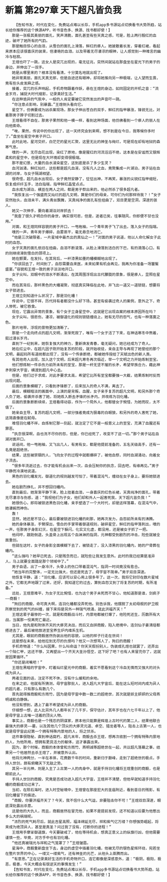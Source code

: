 # 新篇 第297章 天下超凡皆负我
        【告知书友，时代在变化，免费站点难以长存，手机app多书源站点切换看书大势所趋，站长给你推荐的这个换源APP，听书音色多、换源、找书都好使！】
       那是一张极其美丽的面孔，笑声清脆，面孔甚至有些天真之感，可是，脸上两行殷红的血迹，破坏了她所有的气韵。
       那是触目惊心的血泪，从雪白的面孔上滑落，鲜红的瘆人。她披散着长发，穿着红裙，看起来原本应该很喜庆的装束，但凄艳的血泪，以及带着无尽凄凉的眼神，让人感觉到一种难言的幽冷与枯寂。
       王煊也吓了一跳，这女人是突兀出现的，毫无征兆，突然间就站在那盘坐在星光下的男子的身边，并伸出了一双手。
       她是从哪里来的？根本没有看清，十分莫名地就出现了。
       她异常美丽，面孔天真无邪，但是血迹还有眼神，却将她推向另一种极端，让人望而生畏，竟有些头皮发麻之感。
       接着，突兀的乐声响起，手机奇物跟着作妖，悬在王煊的身边，如同固定的开机之音：“流金岁月，捕捉大时代缩影，记录美好生活。”
       在这种诡异的气氛中，一般的人肯定要被它突然发出的声音吓一跳。
       “你注意点影响，别暴露。”王煊侧头看向它。
       星空下，仿佛要成为凶杀案现场，那女子伸出苍白的双手，鲜红的指甲暴涨，锋锐无比，对着那男子脖子切割过去。
       王煊看得不自在，那男子果然和他一模一样，看到这种场面，他仿佛看到一个瘆人的丽人在向他索命。
       “唉，果然，传说中的你出现了，这一天终究会到来啊，想不到是在今日，我等候你多时了。”盘坐在星空中男子开口。
       此时此地，星河交织，白茫茫的星光汇聚，这里无比的神圣与绚烂，可是现在却有地狱的森寒气息。
       噗的一声，无尽血花出现，染红了原地，像是猩红的河流滔滔不绝，这本是在安谧而又银辉柔和的星空中，但是现在大环境却变得很极端。
       那不是幻景，大量的血水浸染星空，这到底是杀了多少生灵？
       血河汹涌，鲜红灿烂，这些都是超凡血液，没有凡人之血，竟聚集成一片湖泊，男子站在血湖的对岸，与女子隔湖相望。
       很奇怪，超凡血水出现后，女子竟然安静了，怔怔出神，不再笑，暴涨的尖锐红指甲缩短，恢复成纤纤玉手，洁白指端，指甲鲜红晶莹点点。
       血水成为湖泊，横亘在两人之间，都是男子祭出来的，他必然杀了很多超凡者。
       “我恢复出一个强盛而又灿烂的超凡文明，算是你们的母亲，可你们为何那样待我？！”女子突然抬头，血泪未干，满头青丝飘舞，天真纯净的面孔有些扭曲了，双目更是空洞，深邃的骇人。
       她又一次伸手，要向着湖泊对岸抓去！
       “我查了很久才明白你的身世，确实很可悲，但是，逝者已矣，往事随风，你即便不甘也没用。”
       对面，和王煊同样容貌的男子开口，一甩袍袖，一个青年男子飞了出去，落入女子的指端。
       噗的一声，青年男子爆碎，血雾蒸干，毫无悬念地消亡。
       “他是三次破限者，一片星域中最杰出的真仙之一！”对面的男子说道，他以人命化解女子此时的血怨。
       女子天真的面孔依旧在扭曲，血泪不断滚落，从脸上滑落到洁白的下巴，有的滴落心口，有的则继续滑到雪白的颈项上。
       她在颤栗，在发抖，在其背后，一杆漆黑如墨的幡模糊地出现了。
       “你该回去了，时间到了，血怨需要血来医，未来如果有机会再见，我再为你准备一场饕鬄盛宴。”容貌和王煊一致的男子淡淡地开口。
       女子尖叫，双眼中的泪水不断涌出，在其周围浮现出古代朦胧的景象，很是瘆人，显照在星空中。
       而在其背后，那杆黑色的大幡凝聚，彻底真实降临在此地，并飞出一道又一道锁链，想要将女子锁进去。
       王煊立刻知道什么状况了，那是羽化幡！
       传说中，它很不祥，历代持有者都没什么好下场，甚至有偷袭过奇人的案例，意外之下，奇人惨死，被它吞食。
       现在，它露出异常的景象，有个女子立身星空中，这就是它出现血案的根本原因所在吗？
       女子尖叫，很悲伤，凄凉，被御道化的规则锁链缠绕上，她有无尽的怨气，也有一种落寞之色。
       那片地带，浮现的景物更加清晰了。
       那是一个走向终点的超凡文明，渐渐死寂了，唯有一个女子活了下来，在神话寒冬中熬着，挺过漫长岁月。
       直到下一纪到来，她恢复强大的神力，重新焕发青春，毫无疑问，她已经成为了奇人。
       她在红尘中，在超凡因子刚开始复苏的阶段，就开始收徒，亲自主导与再现了她曾经的那个文明，最起码所有道统都出现了，没有一个传承断绝，都被她传授给了天赋出色的新人类。
       有其他奇人出现，加入这个文明，后来超凡寒冬再次临近，举一个文明之力开始炼制至宝。
       他们想炼制一件杀伤力前所未有的至宝，那是一杆无坚不摧的长矛，希望举族合力，藉此神矛刺穿大宇宙，横渡到超凡中心去。
       但是，他们过于求成，对此矛要求太高，希望它比所有至宝都要强一大截，结果炼制时反而出现问题。
       后面的景象模糊了，只看到矛锋断了，后来加入的奇人不满，离去了。
       最后，模糊暗淡的画面中，上演的是背叛，血腥，女子亲手复苏的超凡文明，和另外那个奇人负了她，偷袭并杀害了她，将她炼入断去矛锋的长矛内，并改练为羽化幡。
       后面的景象断断续续，王煊看得动容，作为一个局外人，他都替女子惋惜，为她而叹，太不值了。
       她亲自主导，复苏的超凡文明，一部分强者竟成为狠毒的白眼狼，和另外的奇人害死了她，这简直像是在弑母。
       难怪羽化幡不祥，自炼制它那一刻起，就注定了它不是一般意义上的至宝，充满了血腥还有罪恶。
       “执念很深啊，血也洗不尽你的怨，但是，你已经死了，改变不了这一切。”那个男子站在血湖对面开口。
       说话间，他一甩袍袖，又飞出几人，有男有女，都是他提前准备的，五名天级高手，还有一名竟是超绝世。
       结果，这些被禁锢的人，飞向女子的过程中就都爆碎了，被他血祭，同时血湖涌动，向着女子流去。
       “很多年流逝过去，你才能有机会出来一次，血会压制你的执念，回去吧，有缘再见。”男子平静而冷漠地说道。
       黑色的羽化幡发光，御道化的规则越发可怕了，带着混沌气，缠绕在女子身上，要将她锁进去。
       她在剧烈挣扎，并不想回归幡内。
       直到最后，她渐渐平静下来，脸上挂着血泪，一身喜庆的红色长裙，天真纯净的面孔，带着无尽凄凉与伤感，道：“我视他们为子女，他们却和外人一起害死我，天下超凡皆负我！”
       她很伤心，即将被锁进黑色羽化幡，亲手塑造了一个大时代，却是这样落幕，在混沌气中，她凄婉而神伤。
       轰！
       显然，她还是不甘心，最后要被锁进羽化幡的刹那，她再次发力，血怨前所未有的沸腾。
       她的身体暴涨，手臂探出，雪白的手掌带着御道规则，破碎星空，鲜红的指甲落刺出，噗的一声，任那男子身影幻灭，在星空下躲闪，化实又化虚，都没用，还是被女子抓了一把。
       他闷哼，踉跄倒退，头盖骨上出现五个血淋淋的指洞，元神都受到剧烈的冲击，险些就被全面重创。
       但就在这时，女子的身影全面模糊下去了，被锁走了，没入漆黑的羽化幡内，她的尸骨葬在幡内。
       “这么强吗？她早已死去，只是残念而已，就险些让我发生意外。此时的我已经算是准异人，马上就要全面踏足那个领域中了。”
       男子自语，出了一身冷汗，头骨上的伤口带着混沌气，指洞一时间竟没有愈合。
       “她当年的完整体，一定无比强大，但还是死去了，母宇宙不简单。”男子双目深邃。
       他恢复平静，道：“羽化幡，应该可以安心用上很多年了。这一次，我将它封印在数片星域之外，它都无声地跟了过来，还好，我知道它的过去，算到血怨又到了将复苏的时期，有所准备。”
       远处，王煊意难平，为女子无比惋惜，也为这个男子未死而不甘心，他知道那是谁，剑疯子——商毅！
       “狗曰的商毅，命可真大啊，连羽化幡都没弄死他。别告诉我，他摆脱了太初母舰的护卫舰所察觉到的死气的纠缠，接下来将是另外一种瑞气喷涌，就此洪福齐天！”
       王煊这辈子最惨的一次，就是和商毅战斗时，内景地都被打爆了，他险死还生，历数所有大战，当属那一役离死亡最近。
       当日，他先是和附体齐天的大瘆灵决战，而后又血拼商毅，陷入绝境中，连剑仙子姜清瑶都搭进去了，最后被他放进至宝养生炉内维系生机。
       尤其是，眼前的商毅居然伪装出他的容貌，以他的样子行走在世间！
       这是想在未来，给他拉到无尽的仇恨吗？他又一次想骂人了，狗曰的商毅！
       手机奇物道：“什么叫因果，什么叫命运？你天天假扮别人，伪装成孔煊也就罢了，还弄出一个陆仁甲，这还不够，又再塑出一个齐天大圣孙悟空，这下好了吧？也有人来冒充你了，这就是因果循环。”
       “你还是闭嘴吧！”
       王煊在黑暗的宇宙中，盯着灿烂星光中的商毅，着实不愿看到这个冷血无情而又强大的对头成为异人。
       两者见面的话，注定不死不休，没有什么缓和的余地。
       在来之前，他就有所猜测，母宇宙那批人，进入超凡大宇宙后，能在这么短时间内成为异人的超凡者，只有那么有数几个。
       首先就得推商毅和方雨竹，因为是母宇宙中数一数二的超绝世，其次就是妖主妍妍的父母燕明诚和白静姝。
       他没有想到，遇上了最不希望成为异人的商毅。
       仔细想一想，此人比另外几人都年长了几千岁，保守估计，其年岁也在六七千年以上了，他是母宇宙上古唯一活着的顶尖人物。
       事实上，商毅也是一个残忍的阴谋家，原本他只能算是辉煌上古时代的第二人，结果他联合最强大的瘆灵——墓，以及其他几个顶尖的大瘆灵元道、卓空、猎龙者等人，阻击上古第一人，也就是母宇宙此纪第一个拥有特殊内景地的人，将之伏杀。
       这件事很隐秘，直到神话腐朽，超凡末年，商毅去杀王煊，想再次收割一个拥有特殊内景地的人，为他所用，想拥有更具活力的躯体，这才暴露出来。
       因为，那个时候，商毅的本体曾和方雨竹、燕明诚等超绝世在一起，共议超凡落幕之事，结果另一个他居然去杀王煊了，并被意外认出。
       他将元神两分，一半在本体，花费数千年的时间，重新归于巅峰，走到了超绝世的极点，手持人世剑，颇有俯瞰天下无敌之势。
       其另一半元神，则是入主了上古第一人的肉身中，就是手持羽化幡将王煊重创的商毅，也是眼前此人。
       手持人世剑的商毅，究竟是否成功进入超凡大宇宙，王煊并不清楚，但他早就知道手持羽化幡的商毅成功过来了。
       当初，在陨石海时，进入时空秘境中，王煊曾在那座宏大的圣庙附近，看到昔日的残影，有羽化幡留下的痕迹。
       “商毅，你要洪福齐天了？今天，我不信什么大气运，非要阻击你不可！”王煊双目深邃，眼底深处露出杀意。
       这是他的大仇人，而且，商毅居然在冒充他，如果不是提前发现，还不知道以后要为他惹出多么大的祸端呢。
       “浓烈的死气耗尽后，就此吉星高照，福泽绵延无尽，祥和紫气亿万缕？你想强势崛起，将来成为绝顶异人，甚至是真圣？问过我了没有，打断你的进程！”
       王煊用手摩挲御道旗，今天要破戒了，他在等待机会，想真正意义上的纵旗行凶，但他需要谨慎一些，毕竟，对方手中也有羽化幡。
       “他还真被瑞光与祥和之气笼罩了？”王煊皱眉。
       星海中，商毅重新盘坐下去，身边的虚空中插着羽化幡，他被无尽的银色星辉环绕，宛若坐在整片世界的中心，一缕又一缕紫气，还有神圣的光芒，从他头上蒸腾而出。
       “有意思。”正在记录美好生活的手机奇物开口，连它都像是深感意外，道：“极阴，极阳，极恶，极善，今天大概会有很逆天的事情发生！”
       【告知书友，时代在变化，免费站点难以长存，手机app多书源站点切换看书大势所趋，站长给你推荐的这个换源APP，听书音色多、换源、找书都好使！】